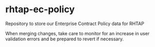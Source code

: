 # rhtap-ec-policy

Repository to store our Enterprise Contract Policy data for RHTAP

When merging changes, take care to monitor for an increase in user validation errors and be prepared to revert if necessary.
